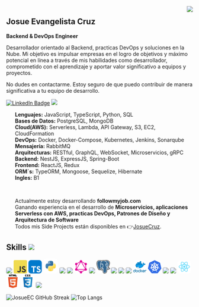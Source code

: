 <img align="right" src="https://media.licdn.com/dms/image/v2/D5616AQFQ3-kGDHQIQQ/profile-displaybackgroundimage-shrink_350_1400/profile-displaybackgroundimage-shrink_350_1400/0/1722437026639?e=1728518400&v=beta&t=ZDkHhipz_iF7pxRBzcHusZQpovX710E52bh6G88NOWY" />

<h2><strong>Josue Evangelista Cruz</strong></h2>
<p><strong>Backend & DevOps Engineer</strong></p>
<p>Desarrollador orientado al Backend, practicas DevOps y soluciones en la Nube. Mi objetivo es impulsar empresas en el logro de objetivos y máximo potencial en línea a través de mis habilidades como desarrollador, comprometido con el aprendizaje y aportar valor significativo a equipos y proyectos.</p>
<p>No dudes en contactarme. Estoy seguro de que puedo contribuir de manera significativa a tu equipo de desarrollo.</p>
<p><a href="https://www.linkedin.com/in/josue-evangelista-cruz-213461264/"><img src="https://img.shields.io/badge/-@JosueEC-0077B5?style=flat-square&amp;labelColor=0077B5&amp;logo=LinkedIn&amp;link=https://www.linkedin.com/in/josue-evangelista-cruz-213461264/" alt="LinkedIn Badge"></a>  <img src="https://img.shields.io/badge/-josueev.cruz@gmail.com-0077B5?style=flat-square&amp;labelColor=0077B5&amp;logo=Gmail&amp; alt="Gmail Badge"></p>
<ul style="list-style:none">
  <li><strong>Lenguajes:</strong> JavaScript, TypeScript, Python, SQL</li>
  <li><strong>Bases de Datos:</strong> PostgreSQL, MongoDB</li>
  <li><strong>Cloud(AWS):</strong> Serverless, Lambda, API Gateway, S3, EC2, CloudFormation</li>
  <li><strong>DevOps:</strong> Docker, Docker-Compose, Kubernetes, Jenkins, Sonarqube</li>
  <li><strong>Mensajería:</strong> RabbitMQ</li>
  <li><strong>Arquitecturas:</strong> RESTful, GraphQL, WebSocket, Microservicios, gRPC</li>
  <li><strong>Backend:</strong> NestJS, ExpressJS, Spring-Boot</li>
  <li><strong>Frontend:</strong> ReactJS, Redux</li>
  <li><strong>ORM´s:</strong> TypeORM, Mongoose, Sequelize, Hibernate</li>
  <li><strong>Ingles:</strong> B1</li>
</ul>
<br>
<!-- <ul style="list-style:none">
  <li>Desarrollo tanto de Arquitecturas Monolíticas como de Microservicios</li>
  <li>Capacidad de definir, levantar y gestionar containers de Docker a traves de Docker-Compose o Kubernetes tanto en arquitecturas Monolíticas como de Microservicios.</li>
  <li>Diseño, desarrollo y mantenimiento de APIs utilizando GraphQL para proporcionar una capa de acceso a datos eficiente y flexible.</li>
  <li>Desarrollo de aplicaciones cloud-native a través de Serverless Framework y NodeJS, contenedores y microservicios, además de la integración con los servicios de la nube de AWS.</li>
  <li>Uso de herramientas y servicios de AWS para implementar soluciones eficientes y rentables.</li>
  <li>Configuración de servicios de almacenamiento en la nube, como bases de datos SQL y NoSQL, almacenamiento de objetos y sistemas de archivos distribuidos.</li>
  <li>Experiencia en integración de servicios externos como Mercado Pago, OpenAI API, WhatsApp Cloud API, etc.</li>
  <li>Experiencia trabajando en equipo utilizando GIT para el versionado de proyectos.</li>
</ul> -->
<!-- <br> -->
<ul style="list-style:none">
  <li>Actualmente estoy desarrollando <strong>followmyjob.com</strong></li>
  <li>Ganando experiencia en el desarrollo de <strong>Microservicios, aplicaciones Serverless con AWS, practicas DevOps, Patrones de Diseño y Arquitectura de Software</strong></li>
  <li>Todos mis Side Projects están disponibles en 👉<a href="https://josue-cruz.vercel.app/">JosueCruz</a>.</li>
</ul>
<h2>Skills <img src = "https://media2.giphy.com/media/QssGEmpkyEOhBCb7e1/giphy.gif?cid=ecf05e47a0n3gi1bfqntqmob8g9aid1oyj2wr3ds3mg700bl&rid=giphy.gif" width = 32px></h2>
<p align="left">
<img width ='36px' style="border-radius: 20%;" src ='https://avatars.githubusercontent.com/u/9950313?s=48&v=4'>
<img width ='36px' style="border-radius: 10%;" src ='https://raw.githubusercontent.com/github/explore/80688e429a7d4ef2fca1e82350fe8e3517d3494d/topics/javascript/javascript.png?size=48'>
<img width ='36px' style="border-radius: 20%;" src ='https://raw.githubusercontent.com/github/explore/80688e429a7d4ef2fca1e82350fe8e3517d3494d/topics/typescript/typescript.png?size=48'>
<img width ='40px' style="border-radius: 20%;" src ='https://raw.githubusercontent.com/github/explore/80688e429a7d4ef2fca1e82350fe8e3517d3494d/topics/python/python.png?size=48'>
<img width ='36px' style="border-radius: 20%;" src ='https://github.com/nestjs.png?size=40'>
<img width ='36px' style="border-radius: 20%;" src ='https://avatars.githubusercontent.com/u/13742415?s=48&v=4'>
<img width ='36px' style="border-radius: 20%;" src ='https://raw.githubusercontent.com/github/explore/e65ef46ef3e7bc457c93622f6a89fe8d3fd131d5/topics/graphql/graphql.png?size=48'>
<img width ='36px' style="border-radius: 20%;" src ='https://github.com/spring-projects.png?size=40'>
<img width ='36px' style="border-radius: 20%;" src ='https://raw.githubusercontent.com/github/explore/80688e429a7d4ef2fca1e82350fe8e3517d3494d/topics/postgresql/postgresql.png?size=48'>
<img width ='36px' style="border-radius: 20%;" src ='https://github.com/mongodb.png?size=40'>
<img width ='36px' style="border-radius: 20%;" src ='https://github.com/hibernate.png?size=40'>
<img width ='36px' style="border-radius: 20%;" src ='https://github.com/typeorm.png?size=40'>
<img width ='36px' style="border-radius: 20%;" src ='https://raw.githubusercontent.com/github/explore/80688e429a7d4ef2fca1e82350fe8e3517d3494d/topics/docker/docker.png?size=48'>
<img width ='36px' style="border-radius: 20%;" src ='https://raw.githubusercontent.com/github/explore/01ea2a586e5da744792d0ccfce2f68b861f29301/topics/kubernetes/kubernetes.png?size=48'>
<img width ='36px' style="border-radius: 20%;" src ='https://github.com/jenkinsci.png?size=40'>
<img width ='36px' style="border-radius: 20%;" src ='https://github.com/aws.png?size=40'>
<img width ='36px' style="border-radius: 20%;" src ='https://raw.githubusercontent.com/github/explore/80688e429a7d4ef2fca1e82350fe8e3517d3494d/topics/react/react.png?size=48'>
<img width ='36px' style="border-radius: 20%;" src ='https://raw.githubusercontent.com/github/explore/80688e429a7d4ef2fca1e82350fe8e3517d3494d/topics/html/html.png?size=48'>
<img width ='36px' style="border-radius: 20%;" src ='https://raw.githubusercontent.com/github/explore/80688e429a7d4ef2fca1e82350fe8e3517d3494d/topics/css/css.png?size=48'>
<img width ='36px' style="border-radius: 20%;" src ='https://github.com/git.png?size=40'>

<!-- <img width ='32px' src ='https://raw.githubusercontent.com/rahulbanerjee26/githubAboutMeGenerator/main/icons/mongodb.svg'> -->
</p>


![JosueEC GitHub Streak](https://github-readme-streak-stats.herokuapp.com/?user=josueec&theme=dark&hide_border=true)
 ![Top Langs](https://github-readme-stats.vercel.app/api/top-langs/?username=josueec&theme=dark&show_icons=true&hide_border=true&layout=compact)
